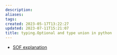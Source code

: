 ```yaml
---
description:
aliases: 
tags: 
created: 2023-05-17T13:22:27
updated: 2023-07-11T15:21:07
title: typing.Optional and type union in python
---
```

- [SOF explanation](https://stackoverflow.com/questions/51710037/how-should-i-use-the-optional-type-hint)